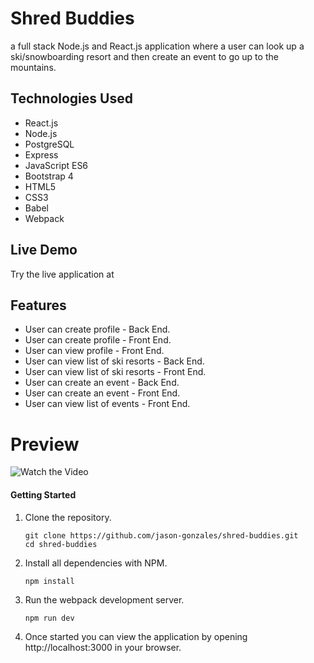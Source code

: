 # Shred Buddies
a full stack Node.js and React.js application where a user can look up a ski/snowboarding resort and then create an event to go up to the mountains.
## Technologies Used
* React.js
* Node.js
* PostgreSQL
* Express
* JavaScript ES6
* Bootstrap 4
* HTML5
* CSS3
* Babel
* Webpack
## Live Demo
Try the live application at 
## Features
* User can create profile - Back End.
* User can create profile - Front End.
* User can view profile - Front End.
* User can view list of ski resorts - Back End.
* User can view list of ski resorts - Front End.
* User can create an event - Back End.
* User can create an event - Front End.
* User can view list of events - Front End.
# Preview
![Watch the Video](https://github.com/jason-gonzales/shred-buddies/raw/main/doc-images/shred-vid.gif)

#### Getting Started

1. Clone the repository.

    ```shell
    git clone https://github.com/jason-gonzales/shred-buddies.git
    cd shred-buddies
    ```

1. Install all dependencies with NPM.

    ```shell
    npm install
    ```

1. Run the webpack development server.

    ```shell
    npm run dev
    ```

1. Once started you can view the application by opening http://localhost:3000 in your browser.
